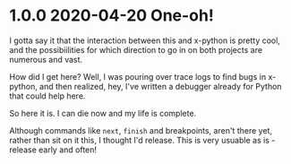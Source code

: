 1.0.0 2020-04-20 One-oh!
========================

I gotta say it that the interaction between this and x-python is pretty cool, and the possibiilities for which direction to go in on both projects are numerous and vast.

How did I get here? Well, I was pouring over trace logs to find bugs in x-python, and then realized, hey, I've written a debugger already for Python that could help here.

So here it is.  I can die now and my life is complete.

Although commands like `next`, `finish` and breakpoints, aren't there yet, rather than sit on it this, I thought I'd release. This is very usuable as is - release early and often!
